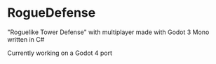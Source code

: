 # RogueDefense
"Roguelike Tower Defense" with multiplayer made with Godot 3 Mono written in C#

Currently working on a Godot 4 port
